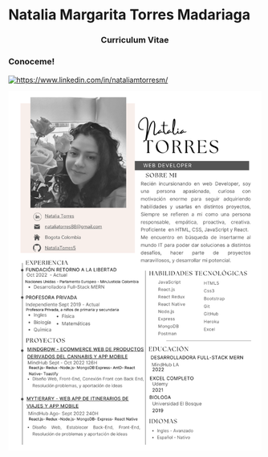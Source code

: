# Natalia Margarita Torres Madariaga
<h3 align="center">Curriculum Vitae</h3>
<h3 align="left">Conoceme!</h3>
<p align="left">
<a href="https://www.linkedin.com/in/nataliamtorresm/" target="blank"><img align="center" src="https://raw.githubusercontent.com/rahuldkjain/github-profile-readme-generator/master/src/images/icons/Social/linked-in-alt.svg" alt="https://www.linkedin.com/in/nataliamtorresm/" height="30" width="40" Target="_blank" /></a>
</p>
<img  src='./NataliaTorresCV.png' with='100%'/>
